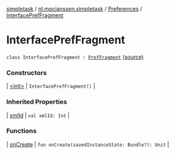 [simpletask](../../../index.md) / [nl.mpcjanssen.simpletask](../../index.md) / [Preferences](../index.md) / [InterfacePrefFragment](.)

# InterfacePrefFragment

`class InterfacePrefFragment : `[`PrefFragment`](../-pref-fragment/index.md) [(source)](https://github.com/mpcjanssen/simpletask-android/blob/master/src/main/java/nl/mpcjanssen/simpletask/Preferences.kt#L183)

### Constructors

| [&lt;init&gt;](-init-.md) | `InterfacePrefFragment()` |

### Inherited Properties

| [xmlId](../-pref-fragment/xml-id.md) | `val xmlId: Int` |

### Functions

| [onCreate](on-create.md) | `fun onCreate(savedInstanceState: Bundle?): Unit` |

